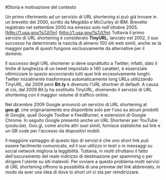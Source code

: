 #Storia e motivazione del contesto

Un primo riferimento ad un servizio di URL shortening si può già trovare in un brevetto del 2000, scritto da Megiddo e 
McCurley di IBM. Brevetto registrato nel settembre 2000 ma emesso solo nell'ottobre 2005. 
[http://1.usa.gov/1s7Jt7m] (http://1.usa.gov/1s7Jt7m)
Tuttavia il primo servizio di URL shortening è considerato **TinyURL**; lanciato nel 2002, il suo successo ha determinato 
la nascita di almeno 100 siti web simili, anche se la maggior parte di questi fungono esclusivamente da alternative 
per il dominio.

Il successo degli URL shortener si deve soprattutto a Twitter; infatti, dato il limite di lunghezza di un tweet 
impostato a 140 caratteri, è essenziale ottimizzare lo spazio accorciando tutti quei link eccessivamente lunghi. 
Twitter inizialmente trasformava automaticamente long URLs utilizzando TinyURL, dal 2009 però **Bit.ly** è divenuto 
l'URL shortner di default.
A causa di ciò, dal 2009 Bit.ly ha sostituito TinyURL, divenendo il servizio di URL shortening con il maggior volume
di traffico online. 

Nel dicembre 2009 Google annunciò un servizio di URL shortening at **goo.gl**, che originariamente era disponibile solo 
per l'uso su alcuni prodotti di Google, quali Google Toolbar e FeedBurner, e estensioni di Google Chrome. 
In seguito Google presentò anche un URL Shortener per YouTube (youtu.be). Goo.gl, come anche altri suoi simili, 
fornisce statistiche sul link e un QR code per l'accesso da dispositivi mobili. 

Il maggiore vantaggio di questo tipo di servizi è che uno short link può essere facilmente comunicato, ed il suo 
utilizzo in testi o in messaggi su social network migliora la leggibilità. Tuttavia, in molti sfruttano il fatto 
dell'oscuramento del reale indirizzo di destinazione per spamming o per dirigere l'utente su siti malevoli. 
Per ovviare a questo problema molti servizi di URL shortening offrono la possibilità di una preview del link abbreviato, 
in modo da aver una idea di dove lo short url ci sta per reindirizzare. 
